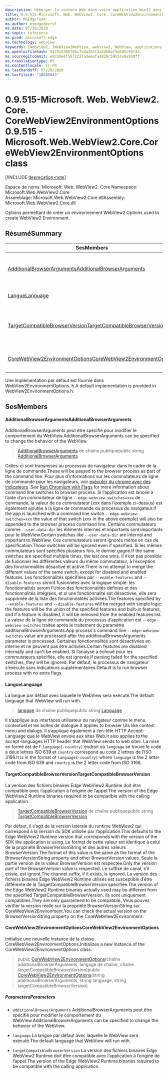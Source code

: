 ```yaml
---
description: Héberger le contenu Web dans votre application Win32 avec le contrôle Microsoft Edge WebView2
title: 0.9.515-Microsoft. Web. WebView2. Core. CoreWebView2EnvironmentOptions
author: MSEdgeTeam
ms.author: msedgedevrel
ms.date: 07/20/2020
ms.topic: reference
ms.prod: microsoft-edge
ms.technology: webview
keywords: IWebView2, IWebView2WebView, webview2, WebView, applications Win32, Win32, Edge, ICoreWebView2, ICoreWebView2Controller, contrôle de navigateur, html Edge
ms.openlocfilehash: 8378c6388f0bc7cda26ef4a34b8ef5e8d5c95f4d
ms.sourcegitcommit: e0cb9e6f59f222fade6afa4829c59524a9a9b9ff
ms.translationtype: MT
ms.contentlocale: fr-FR
ms.lasthandoff: 07/20/2020
ms.locfileid: "10885043"
---
```

# <span data-ttu-id="e197a-104">0.9.515-Microsoft. Web. WebView2. Core. CoreWebView2EnvironmentOptions</span><span class="sxs-lookup"><span data-stu-id="e197a-104">0.9.515 - Microsoft.Web.WebView2.Core.CoreWebView2EnvironmentOptions class</span></span> 

[!INCLUDE [deprecation-note](../../includes/deprecation-note.md)]

<span data-ttu-id="e197a-105">Espace de noms: Microsoft. Web. WebView2. Core </span><span class="sxs-lookup"><span data-stu-id="e197a-105">Namespace: Microsoft.Web.WebView2.Core</span></span>\
<span data-ttu-id="e197a-106">Assemblage: Microsoft.Web.WebView2.Core.dll</span><span class="sxs-lookup"><span data-stu-id="e197a-106">Assembly: Microsoft.Web.WebView2.Core.dll</span></span>

<span data-ttu-id="e197a-107">Options permettant de créer un environnement WebView2.</span><span class="sxs-lookup"><span data-stu-id="e197a-107">Options used to create WebView2 Environment.</span></span>

## <span data-ttu-id="e197a-108">Résumé</span><span class="sxs-lookup"><span data-stu-id="e197a-108">Summary</span></span>

 <span data-ttu-id="e197a-109">Ses</span><span class="sxs-lookup"><span data-stu-id="e197a-109">Members</span></span>                        | <span data-ttu-id="e197a-110">Descriptions</span><span class="sxs-lookup"><span data-stu-id="e197a-110">Descriptions</span></span>
--------------------------------|---------------------------------------------
[<span data-ttu-id="e197a-111">AdditionalBrowserArguments</span><span class="sxs-lookup"><span data-stu-id="e197a-111">AdditionalBrowserArguments</span></span>](#additionalbrowserarguments) | <span data-ttu-id="e197a-112">AdditionalBrowserArguments peut être spécifié pour modifier le comportement du WebView.</span><span class="sxs-lookup"><span data-stu-id="e197a-112">AdditionalBrowserArguments can be specified to change the behavior of the WebView.</span></span>
[<span data-ttu-id="e197a-113">Langue</span><span class="sxs-lookup"><span data-stu-id="e197a-113">Language</span></span>](#language) | <span data-ttu-id="e197a-114">La langue par défaut avec laquelle le WebView sera exécuté.</span><span class="sxs-lookup"><span data-stu-id="e197a-114">The default language that WebView will run with.</span></span>
[<span data-ttu-id="e197a-115">TargetCompatibleBrowserVersion</span><span class="sxs-lookup"><span data-stu-id="e197a-115">TargetCompatibleBrowserVersion</span></span>](#targetcompatiblebrowserversion) | <span data-ttu-id="e197a-116">La version des fichiers binaires Edge WebView2 Runtime doit être compatible avec l’application à l’origine de l’appel.</span><span class="sxs-lookup"><span data-stu-id="e197a-116">The version of the Edge WebView2 Runtime binaries required to be compatible with the calling application.</span></span>
[<span data-ttu-id="e197a-117">CoreWebView2EnvironmentOptions</span><span class="sxs-lookup"><span data-stu-id="e197a-117">CoreWebView2EnvironmentOptions</span></span>](#corewebview2environmentoptions) | <span data-ttu-id="e197a-118">Initialise une nouvelle instance de la classe CoreWebView2EnvironmentOptions.</span><span class="sxs-lookup"><span data-stu-id="e197a-118">Initializes a new instance of the CoreWebView2EnvironmentOptions class.</span></span>

<span data-ttu-id="e197a-119">Une implémentation par défaut est fournie dans WebView2EnvironmentOptions. h.</span><span class="sxs-lookup"><span data-stu-id="e197a-119">A default implementation is provided in WebView2EnvironmentOptions.h.</span></span>

## <span data-ttu-id="e197a-120">Ses</span><span class="sxs-lookup"><span data-stu-id="e197a-120">Members</span></span>

#### <span data-ttu-id="e197a-121">AdditionalBrowserArguments</span><span class="sxs-lookup"><span data-stu-id="e197a-121">AdditionalBrowserArguments</span></span> 

<span data-ttu-id="e197a-122">AdditionalBrowserArguments peut être spécifié pour modifier le comportement du WebView.</span><span class="sxs-lookup"><span data-stu-id="e197a-122">AdditionalBrowserArguments can be specified to change the behavior of the WebView.</span></span>

> <span data-ttu-id="e197a-123">[AdditionalBrowserArguments](#additionalbrowserarguments) de chaîne publique</span><span class="sxs-lookup"><span data-stu-id="e197a-123">public string [AdditionalBrowserArguments](#additionalbrowserarguments)</span></span>

<span data-ttu-id="e197a-124">Celles-ci sont transmises au processus de navigateur dans le cadre de la ligne de commande.</span><span class="sxs-lookup"><span data-stu-id="e197a-124">These will be passed to the browser process as part of the command line.</span></span> <span data-ttu-id="e197a-125">Pour plus d’informations sur les commutateurs de ligne de commande pour les navigateurs, voir [exécuter du chrome avec des indicateurs](https://aka.ms/RunChromiumWithFlags) .</span><span class="sxs-lookup"><span data-stu-id="e197a-125">See [Run Chromium with Flags](https://aka.ms/RunChromiumWithFlags) for more information about command line switches to browser process.</span></span> <span data-ttu-id="e197a-126">Si l’application est lancée à l’aide d’un commutateur de ligne `--edge-webview-switches=xxx` de commande, la valeur de ce commutateur (xxx dans l’exemple ci-dessus) est également ajoutée à la ligne de commande du processus du navigateur.</span><span class="sxs-lookup"><span data-stu-id="e197a-126">If the app is launched with a command line switch `--edge-webview-switches=xxx` the value of that switch (xxx in the above example) will also be appended to the browser process command line.</span></span> <span data-ttu-id="e197a-127">Certains commutateurs comme `--user-data-dir` les éléments internes et importants sont importants pour le WebView.</span><span class="sxs-lookup"><span data-stu-id="e197a-127">Certain switches like `--user-data-dir` are internal and important to WebView.</span></span> <span data-ttu-id="e197a-128">Ces commutateurs seront ignorés même en cas de spécification.</span><span class="sxs-lookup"><span data-stu-id="e197a-128">Those switches will be ignored even if specified.</span></span> <span data-ttu-id="e197a-129">Si les mêmes commutateurs sont spécifiés plusieurs fois, le dernier gagne.</span><span class="sxs-lookup"><span data-stu-id="e197a-129">If the same switches are specified multiple times, the last one wins.</span></span> <span data-ttu-id="e197a-130">Il n’est pas possible de fusionner les différentes valeurs du même commutateur, à l’exception des fonctionnalités désactivé et activé.</span><span class="sxs-lookup"><span data-stu-id="e197a-130">There is no attempt to merge the different values of the same switch, except for disabled and enabled features.</span></span> <span data-ttu-id="e197a-131">Les fonctionnalités spécifiées par `--enable-features` and `--disable-features` seront fusionnées avec la logique simple: les fonctionnalités seront l’Union des fonctionnalités définies et des fonctionnalités intégrées, et si une fonctionnalité est désactivée, elle sera supprimée de la liste des fonctionnalités activées.</span><span class="sxs-lookup"><span data-stu-id="e197a-131">The features specified by `--enable-features` and `--disable-features` will be merged with simple logic: the features will be the union of the specified features and built-in features, and if a feature is disabled, it will be removed from the enabled features list.</span></span> <span data-ttu-id="e197a-132">La valeur de la ligne de commande du processus d’application est `--edge-webview-switches` traitée après le traitement du paramètre additionalBrowserArguments.</span><span class="sxs-lookup"><span data-stu-id="e197a-132">App process's command line `--edge-webview-switches` value are processed after the additionalBrowserArguments parameter is processed.</span></span> <span data-ttu-id="e197a-133">Certaines fonctionnalités sont désactivées en interne et ne peuvent pas être activées.</span><span class="sxs-lookup"><span data-stu-id="e197a-133">Certain features are disabled internally and can't be enabled.</span></span> <span data-ttu-id="e197a-134">Si l’analyse a échoué pour les commutateurs spécifiés, elle est ignorée.</span><span class="sxs-lookup"><span data-stu-id="e197a-134">If parsing failed for the specified switches, they will be ignored.</span></span> <span data-ttu-id="e197a-135">Par défaut, le processus de navigateur s’exécute sans indicateurs supplémentaires.</span><span class="sxs-lookup"><span data-stu-id="e197a-135">Default is to run browser process with no extra flags.</span></span>

#### <span data-ttu-id="e197a-136">Langue</span><span class="sxs-lookup"><span data-stu-id="e197a-136">Language</span></span> 

<span data-ttu-id="e197a-137">La langue par défaut avec laquelle le WebView sera exécuté.</span><span class="sxs-lookup"><span data-stu-id="e197a-137">The default language that WebView will run with.</span></span>

> <span data-ttu-id="e197a-138">[langage](#language) de chaîne publique</span><span class="sxs-lookup"><span data-stu-id="e197a-138">public string [Language](#language)</span></span>

<span data-ttu-id="e197a-139">Il s’applique aux interfaces utilisateur du navigateur comme le menu contextuel et les boîtes de dialogue.</span><span class="sxs-lookup"><span data-stu-id="e197a-139">It applies to browser UIs like context menu and dialogs.</span></span> <span data-ttu-id="e197a-140">Il s’applique également à l’en-tête HTTP Accept-Language que le WebView envoie aux sites Web.</span><span class="sxs-lookup"><span data-stu-id="e197a-140">It also applies to the accept-languages HTTP header that WebView sends to web sites.</span></span> <span data-ttu-id="e197a-141">La mise en forme est de l' `language[-country]` endroit où `language` se trouve le code à deux lettres ISO 639 et `country` correspond au code 2 lettres de l’ISO 3166.</span><span class="sxs-lookup"><span data-stu-id="e197a-141">It is in the format of `language[-country]` where `language` is the 2 letter code from ISO 639 and `country` is the 2 letter code from ISO 3166.</span></span>

#### <span data-ttu-id="e197a-142">TargetCompatibleBrowserVersion</span><span class="sxs-lookup"><span data-stu-id="e197a-142">TargetCompatibleBrowserVersion</span></span> 

<span data-ttu-id="e197a-143">La version des fichiers binaires Edge WebView2 Runtime doit être compatible avec l’application à l’origine de l’appel.</span><span class="sxs-lookup"><span data-stu-id="e197a-143">The version of the Edge WebView2 Runtime binaries required to be compatible with the calling application.</span></span>

> <span data-ttu-id="e197a-144">[TargetCompatibleBrowserVersion](#targetcompatiblebrowserversion) de chaîne publique</span><span class="sxs-lookup"><span data-stu-id="e197a-144">public string [TargetCompatibleBrowserVersion](#targetcompatiblebrowserversion)</span></span>

<span data-ttu-id="e197a-145">Par défaut, il s’agit de la version latérale du runtime WebView2 qui correspond à la version du SDK utilisée par l’application.</span><span class="sxs-lookup"><span data-stu-id="e197a-145">This defaults to the Edge WebView2 Runtime version that corresponds with the version of the SDK the application is using.</span></span> <span data-ttu-id="e197a-146">Le format de cette valeur est identique à celui de la propriété BrowserVersionString et des autres valeurs BrowserVersion.</span><span class="sxs-lookup"><span data-stu-id="e197a-146">The format of this value is the same as the format of the BrowserVersionString property and other BrowserVersion values.</span></span> <span data-ttu-id="e197a-147">Seule la partie version de la valeur BrowserVersion est respectée.</span><span class="sxs-lookup"><span data-stu-id="e197a-147">Only the version part of the BrowserVersion value is respected.</span></span> <span data-ttu-id="e197a-148">Le suffixe de canal, s’il existe, est ignoré.</span><span class="sxs-lookup"><span data-stu-id="e197a-148">The channel suffix, if it exists, is ignored.</span></span> <span data-ttu-id="e197a-149">La version des fichiers binaires Edge WebView2 Runtime utilisés est susceptible d’être différente de la TargetCompatibleBrowserVersion spécifiée.</span><span class="sxs-lookup"><span data-stu-id="e197a-149">The version of the Edge WebView2 Runtime binaries actually used may be different from the specified TargetCompatibleBrowserVersion.</span></span> <span data-ttu-id="e197a-150">Ils sont uniquement compatibles.</span><span class="sxs-lookup"><span data-stu-id="e197a-150">They are only guaranteed to be compatible.</span></span> <span data-ttu-id="e197a-151">Vous pouvez vérifier la version réelle sur la propriété BrowserVersionString sur CoreWebView2Environment.</span><span class="sxs-lookup"><span data-stu-id="e197a-151">You can check the actual version on the BrowserVersionString property on the CoreWebView2Environment.</span></span>

#### <span data-ttu-id="e197a-152">CoreWebView2EnvironmentOptions</span><span class="sxs-lookup"><span data-stu-id="e197a-152">CoreWebView2EnvironmentOptions</span></span> 

<span data-ttu-id="e197a-153">Initialise une nouvelle instance de la classe CoreWebView2EnvironmentOptions.</span><span class="sxs-lookup"><span data-stu-id="e197a-153">Initializes a new instance of the CoreWebView2EnvironmentOptions class.</span></span>

> <span data-ttu-id="e197a-154">public [CoreWebView2EnvironmentOptions](#corewebview2environmentoptions)(chaîne additionalBrowserArguments, langage de chaîne, chaîne targetCompatibleBrowserVersion)</span><span class="sxs-lookup"><span data-stu-id="e197a-154">public  [CoreWebView2EnvironmentOptions](#corewebview2environmentoptions)(string additionalBrowserArguments, string language, string targetCompatibleBrowserVersion)</span></span>

##### <span data-ttu-id="e197a-155">Parameters</span><span class="sxs-lookup"><span data-stu-id="e197a-155">Parameters</span></span>
* `additionalBrowserArguments` <span data-ttu-id="e197a-156">AdditionalBrowserArguments peut être spécifié pour modifier le comportement du WebView.</span><span class="sxs-lookup"><span data-stu-id="e197a-156">AdditionalBrowserArguments can be specified to change the behavior of the WebView.</span></span> 

* `language` <span data-ttu-id="e197a-157">La langue par défaut avec laquelle le WebView sera exécuté.</span><span class="sxs-lookup"><span data-stu-id="e197a-157">The default language that WebView will run with.</span></span> 

* `targetCompatibleBrowserVersion` <span data-ttu-id="e197a-158">La version des fichiers binaires Edge WebView2 Runtime doit être compatible avec l’application à l’origine de l’appel.</span><span class="sxs-lookup"><span data-stu-id="e197a-158">The version of the Edge WebView2 Runtime binaries required to be compatible with the calling application.</span></span>

